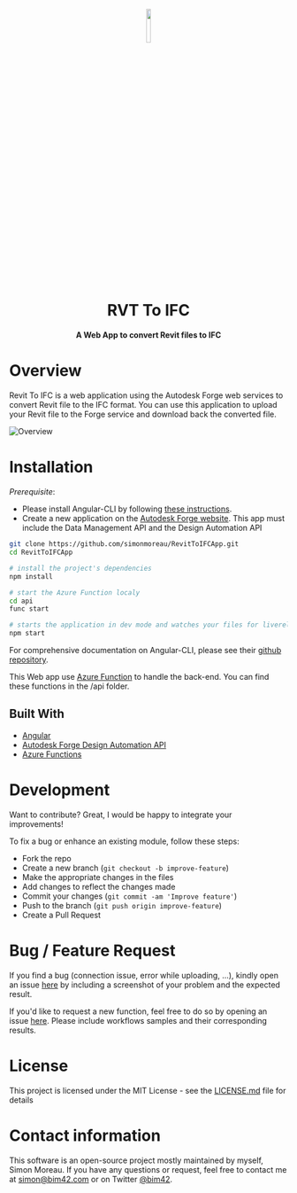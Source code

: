 <p align="center"><img width=12.5% src="https://raw.githubusercontent.com/simonmoreau/RevitToIFCApp/master/src/assets/revit-to-ifc-logo-blue.svg"></p>
<h1 align="center">
  RVT To IFC
</h1>

<h4 align="center">A Web App to convert Revit files to IFC</h4>

# Overview

Revit To IFC is a web application using the Autodesk Forge web services to convert Revit file to the IFC format. You can use this application to upload your Revit file to the Forge service and download back the converted file.

![Overview](https://raw.githubusercontent.com/simonmoreau/RevitToIFCApp/master/src/assets/Upload.png)

# Installation

*Prerequisite*:

* Please install Angular-CLI by following [these instructions](https://github.com/angular/angular-cli#installation).
* Create a new application on the [Autodesk Forge website](https://developer.autodesk.com/myapps/create). This app must include the Data Management API and the Design Automation API

```bash
git clone https://github.com/simonmoreau/RevitToIFCApp.git
cd RevitToIFCApp

# install the project's dependencies
npm install

# start the Azure Function localy
cd api
func start

# starts the application in dev mode and watches your files for livereload
npm start
```

For comprehensive documentation on Angular-CLI, please see their [github repository](https://github.com/angular/angular-cli).

This Web app use [Azure Function](https://azure.microsoft.com/en-us/services/functions/) to handle the back-end. You can find these functions in the /api folder.

## Built With

* [Angular](https://angular.io/)
* [Autodesk Forge Design Automation API](https://forge.autodesk.com/en/docs/design-automation/v3/developers_guide/overview/)
* [Azure Functions](https://docs.microsoft.com/en-us/azure/azure-functions/)

# Development

Want to contribute? Great, I would be happy to integrate your improvements!

To fix a bug or enhance an existing module, follow these steps:

* Fork the repo
* Create a new branch (`git checkout -b improve-feature`)
* Make the appropriate changes in the files
* Add changes to reflect the changes made
* Commit your changes (`git commit -am 'Improve feature'`)
* Push to the branch (`git push origin improve-feature`)
* Create a Pull Request

# Bug / Feature Request

If you find a bug (connection issue, error while uploading, ...), kindly open an issue [here](https://github.com/simonmoreau/RevitToIFCApp/issues/new) by including a screenshot of your problem and the expected result.

If you'd like to request a new function, feel free to do so by opening an issue [here](https://github.com/simonmoreau/RevitToIFCApp/issues/new). Please include workflows samples and their corresponding results.

# License

This project is licensed under the MIT License - see the [LICENSE.md](LICENSE) file for details

# Contact information

This software is an open-source project mostly maintained by myself, Simon Moreau. If you have any questions or request, feel free to contact me at [simon@bim42.com](mailto:simon@bim42.com) or on Twitter [@bim42](https://twitter.com/bim42?lang=en).

